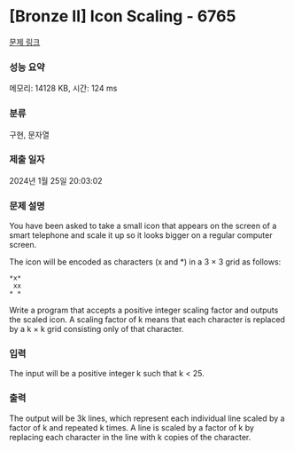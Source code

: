 # [Bronze II] Icon Scaling - 6765 

[문제 링크](https://www.acmicpc.net/problem/6765) 

### 성능 요약

메모리: 14128 KB, 시간: 124 ms

### 분류

구현, 문자열

### 제출 일자

2024년 1월 25일 20:03:02

### 문제 설명

<p>You have been asked to take a small icon that appears on the screen of a smart telephone and scale it up so it looks bigger on a regular computer screen.</p>

<p>The icon will be encoded as characters (x and *) in a 3 × 3 grid as follows:</p>

<pre><code>*x*
 xx 
* * </code></pre>

<p>Write a program that accepts a positive integer scaling factor and outputs the scaled icon. A scaling factor of k means that each character is replaced by a k × k grid consisting only of that character.</p>

### 입력 

 <p>The input will be a positive integer k such that k < 25.</p>

### 출력 

 <p>The output will be 3k lines, which represent each individual line scaled by a factor of k and repeated k times. A line is scaled by a factor of k by replacing each character in the line with k copies of the character.</p>

